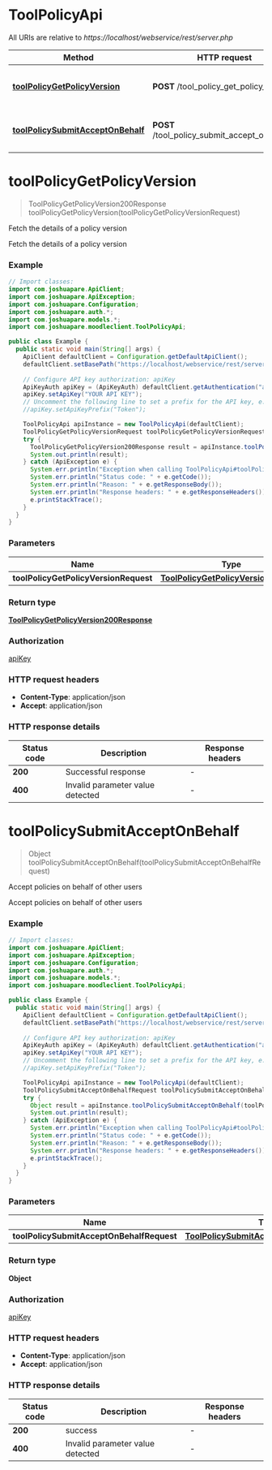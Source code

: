 # ToolPolicyApi

All URIs are relative to *https://localhost/webservice/rest/server.php*

| Method | HTTP request | Description |
|------------- | ------------- | -------------|
| [**toolPolicyGetPolicyVersion**](ToolPolicyApi.md#toolPolicyGetPolicyVersion) | **POST** /tool_policy_get_policy_version | Fetch the details of a policy version |
| [**toolPolicySubmitAcceptOnBehalf**](ToolPolicyApi.md#toolPolicySubmitAcceptOnBehalf) | **POST** /tool_policy_submit_accept_on_behalf | Accept policies on behalf of other users |


<a id="toolPolicyGetPolicyVersion"></a>
# **toolPolicyGetPolicyVersion**
> ToolPolicyGetPolicyVersion200Response toolPolicyGetPolicyVersion(toolPolicyGetPolicyVersionRequest)

Fetch the details of a policy version

Fetch the details of a policy version

### Example
```java
// Import classes:
import com.joshuapare.ApiClient;
import com.joshuapare.ApiException;
import com.joshuapare.Configuration;
import com.joshuapare.auth.*;
import com.joshuapare.models.*;
import com.joshuapare.moodleclient.ToolPolicyApi;

public class Example {
  public static void main(String[] args) {
    ApiClient defaultClient = Configuration.getDefaultApiClient();
    defaultClient.setBasePath("https://localhost/webservice/rest/server.php");
    
    // Configure API key authorization: apiKey
    ApiKeyAuth apiKey = (ApiKeyAuth) defaultClient.getAuthentication("apiKey");
    apiKey.setApiKey("YOUR API KEY");
    // Uncomment the following line to set a prefix for the API key, e.g. "Token" (defaults to null)
    //apiKey.setApiKeyPrefix("Token");

    ToolPolicyApi apiInstance = new ToolPolicyApi(defaultClient);
    ToolPolicyGetPolicyVersionRequest toolPolicyGetPolicyVersionRequest = new ToolPolicyGetPolicyVersionRequest(); // ToolPolicyGetPolicyVersionRequest | 
    try {
      ToolPolicyGetPolicyVersion200Response result = apiInstance.toolPolicyGetPolicyVersion(toolPolicyGetPolicyVersionRequest);
      System.out.println(result);
    } catch (ApiException e) {
      System.err.println("Exception when calling ToolPolicyApi#toolPolicyGetPolicyVersion");
      System.err.println("Status code: " + e.getCode());
      System.err.println("Reason: " + e.getResponseBody());
      System.err.println("Response headers: " + e.getResponseHeaders());
      e.printStackTrace();
    }
  }
}
```

### Parameters

| Name | Type | Description  | Notes |
|------------- | ------------- | ------------- | -------------|
| **toolPolicyGetPolicyVersionRequest** | [**ToolPolicyGetPolicyVersionRequest**](ToolPolicyGetPolicyVersionRequest.md)|  | |

### Return type

[**ToolPolicyGetPolicyVersion200Response**](ToolPolicyGetPolicyVersion200Response.md)

### Authorization

[apiKey](../README.md#apiKey)

### HTTP request headers

 - **Content-Type**: application/json
 - **Accept**: application/json

### HTTP response details
| Status code | Description | Response headers |
|-------------|-------------|------------------|
| **200** | Successful response |  -  |
| **400** | Invalid parameter value detected |  -  |

<a id="toolPolicySubmitAcceptOnBehalf"></a>
# **toolPolicySubmitAcceptOnBehalf**
> Object toolPolicySubmitAcceptOnBehalf(toolPolicySubmitAcceptOnBehalfRequest)

Accept policies on behalf of other users

Accept policies on behalf of other users

### Example
```java
// Import classes:
import com.joshuapare.ApiClient;
import com.joshuapare.ApiException;
import com.joshuapare.Configuration;
import com.joshuapare.auth.*;
import com.joshuapare.models.*;
import com.joshuapare.moodleclient.ToolPolicyApi;

public class Example {
  public static void main(String[] args) {
    ApiClient defaultClient = Configuration.getDefaultApiClient();
    defaultClient.setBasePath("https://localhost/webservice/rest/server.php");
    
    // Configure API key authorization: apiKey
    ApiKeyAuth apiKey = (ApiKeyAuth) defaultClient.getAuthentication("apiKey");
    apiKey.setApiKey("YOUR API KEY");
    // Uncomment the following line to set a prefix for the API key, e.g. "Token" (defaults to null)
    //apiKey.setApiKeyPrefix("Token");

    ToolPolicyApi apiInstance = new ToolPolicyApi(defaultClient);
    ToolPolicySubmitAcceptOnBehalfRequest toolPolicySubmitAcceptOnBehalfRequest = new ToolPolicySubmitAcceptOnBehalfRequest(); // ToolPolicySubmitAcceptOnBehalfRequest | 
    try {
      Object result = apiInstance.toolPolicySubmitAcceptOnBehalf(toolPolicySubmitAcceptOnBehalfRequest);
      System.out.println(result);
    } catch (ApiException e) {
      System.err.println("Exception when calling ToolPolicyApi#toolPolicySubmitAcceptOnBehalf");
      System.err.println("Status code: " + e.getCode());
      System.err.println("Reason: " + e.getResponseBody());
      System.err.println("Response headers: " + e.getResponseHeaders());
      e.printStackTrace();
    }
  }
}
```

### Parameters

| Name | Type | Description  | Notes |
|------------- | ------------- | ------------- | -------------|
| **toolPolicySubmitAcceptOnBehalfRequest** | [**ToolPolicySubmitAcceptOnBehalfRequest**](ToolPolicySubmitAcceptOnBehalfRequest.md)|  | |

### Return type

**Object**

### Authorization

[apiKey](../README.md#apiKey)

### HTTP request headers

 - **Content-Type**: application/json
 - **Accept**: application/json

### HTTP response details
| Status code | Description | Response headers |
|-------------|-------------|------------------|
| **200** | success |  -  |
| **400** | Invalid parameter value detected |  -  |

